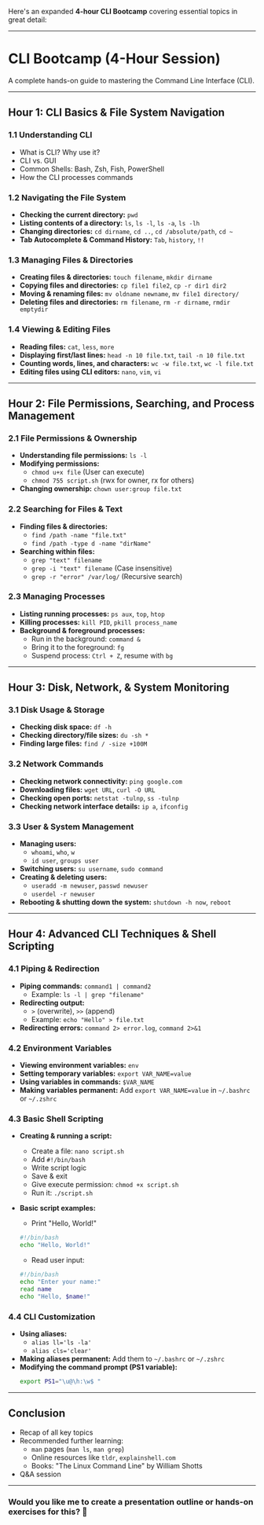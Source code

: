 Here's an expanded **4-hour CLI Bootcamp** covering essential topics in great detail:

---

# **CLI Bootcamp (4-Hour Session)**  
A complete hands-on guide to mastering the Command Line Interface (CLI).  

---

## **Hour 1: CLI Basics & File System Navigation**
### **1.1 Understanding CLI**
- What is CLI? Why use it?
- CLI vs. GUI
- Common Shells: Bash, Zsh, Fish, PowerShell
- How the CLI processes commands

### **1.2 Navigating the File System**
- **Checking the current directory:** `pwd`
- **Listing contents of a directory:** `ls`, `ls -l`, `ls -a`, `ls -lh`
- **Changing directories:** `cd dirname`, `cd ..`, `cd /absolute/path`, `cd ~`
- **Tab Autocomplete & Command History:** `Tab`, `history`, `!!`

### **1.3 Managing Files & Directories**
- **Creating files & directories:** `touch filename`, `mkdir dirname`
- **Copying files and directories:** `cp file1 file2`, `cp -r dir1 dir2`
- **Moving & renaming files:** `mv oldname newname`, `mv file1 directory/`
- **Deleting files and directories:** `rm filename`, `rm -r dirname`, `rmdir emptydir`

### **1.4 Viewing & Editing Files**
- **Reading files:** `cat`, `less`, `more`
- **Displaying first/last lines:** `head -n 10 file.txt`, `tail -n 10 file.txt`
- **Counting words, lines, and characters:** `wc -w file.txt`, `wc -l file.txt`
- **Editing files using CLI editors:** `nano`, `vim`, `vi`

---

## **Hour 2: File Permissions, Searching, and Process Management**
### **2.1 File Permissions & Ownership**
- **Understanding file permissions:** `ls -l`
- **Modifying permissions:**  
  - `chmod u+x file` (User can execute)  
  - `chmod 755 script.sh` (rwx for owner, rx for others)  
- **Changing ownership:** `chown user:group file.txt`

### **2.2 Searching for Files & Text**
- **Finding files & directories:**  
  - `find /path -name "file.txt"`  
  - `find /path -type d -name "dirName"`  
- **Searching within files:**  
  - `grep "text" filename`  
  - `grep -i "text" filename` (Case insensitive)  
  - `grep -r "error" /var/log/` (Recursive search)  

### **2.3 Managing Processes**
- **Listing running processes:** `ps aux`, `top`, `htop`
- **Killing processes:** `kill PID`, `pkill process_name`
- **Background & foreground processes:**  
  - Run in the background: `command &`  
  - Bring it to the foreground: `fg`  
  - Suspend process: `Ctrl + Z`, resume with `bg`  

---

## **Hour 3: Disk, Network, & System Monitoring**
### **3.1 Disk Usage & Storage**
- **Checking disk space:** `df -h`
- **Checking directory/file sizes:** `du -sh *`
- **Finding large files:** `find / -size +100M`

### **3.2 Network Commands**
- **Checking network connectivity:** `ping google.com`
- **Downloading files:** `wget URL`, `curl -O URL`
- **Checking open ports:** `netstat -tulnp`, `ss -tulnp`
- **Checking network interface details:** `ip a`, `ifconfig`

### **3.3 User & System Management**
- **Managing users:**  
  - `whoami`, `who`, `w`
  - `id user`, `groups user`
- **Switching users:** `su username`, `sudo command`
- **Creating & deleting users:**  
  - `useradd -m newuser`, `passwd newuser`
  - `userdel -r newuser`
- **Rebooting & shutting down the system:** `shutdown -h now`, `reboot`

---

## **Hour 4: Advanced CLI Techniques & Shell Scripting**
### **4.1 Piping & Redirection**
- **Piping commands:** `command1 | command2`
  - Example: `ls -l | grep "filename"`
- **Redirecting output:**  
  - `>` (overwrite), `>>` (append)  
  - Example: `echo "Hello" > file.txt`  
- **Redirecting errors:** `command 2> error.log`, `command 2>&1`

### **4.2 Environment Variables**
- **Viewing environment variables:** `env`
- **Setting temporary variables:** `export VAR_NAME=value`
- **Using variables in commands:** `$VAR_NAME`
- **Making variables permanent:** Add `export VAR_NAME=value` in `~/.bashrc` or `~/.zshrc`

### **4.3 Basic Shell Scripting**
- **Creating & running a script:**
  - Create a file: `nano script.sh`
  - Add `#!/bin/bash`
  - Write script logic
  - Save & exit
  - Give execute permission: `chmod +x script.sh`
  - Run it: `./script.sh`

- **Basic script examples:**
  - Print "Hello, World!"
  ```sh
  #!/bin/bash
  echo "Hello, World!"
  ```
  - Read user input:
  ```sh
  #!/bin/bash
  echo "Enter your name:"
  read name
  echo "Hello, $name!"
  ```

### **4.4 CLI Customization**
- **Using aliases:**  
  - `alias ll='ls -la'`  
  - `alias cls='clear'`  
- **Making aliases permanent:** Add them to `~/.bashrc` or `~/.zshrc`
- **Modifying the command prompt (PS1 variable):**  
  ```sh
  export PS1="\u@\h:\w$ "
  ```

---

## **Conclusion**
- Recap of all key topics
- Recommended further learning:
  - `man` pages (`man ls`, `man grep`)
  - Online resources like `tldr`, `explainshell.com`
  - Books: "The Linux Command Line" by William Shotts
- Q&A session  

---

### **Would you like me to create a presentation outline or hands-on exercises for this?** 🚀
